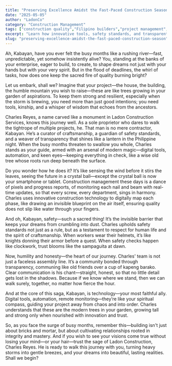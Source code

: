 ```yaml
---
title: "Preserving Excellence Amidst the Fast-Paced Construction Season"
date: "2025-05-05"
author: "LadonCo"
category: "Construction Management"
tags: ["construction quality","Filipino builders","project management","construction safety","digital construction tools"]
excerpt: "Learn how innovative tools, safety standards, and transparent communication help Filipino builders uphold top quality even during the busiest months, turning challenges into opportunities for lasting success."
slug: "preserving-excellence-amidst-the-fast-paced-construction-season"
---
```


Ah, Kabayan, have you ever felt the busy months like a rushing river—fast, unpredictable, yet somehow insistently alive? You, standing at the banks of your enterprise, eager to build, to create, to shape dreams not just with your hands but with your very spirit. But in the flood of deadlines, the whirl of tasks, how does one keep the sacred fire of quality burning bright? 

Let us embark, shall we? Imagine that your project—the house, the building, the humble mountain you wish to raise—these are like trees growing in your garden of aspirations. To keep them strong and resilient, especially when the storm is brewing, you need more than just good intentions; you need tools, kinship, and a whisper of wisdom that echoes from the ancestors.

Charles Reyes, a name carved like a monument in Ladon Construction Services, knows this journey well. As a sole proprietor who dares to walk the tightrope of multiple projects, he. That man is no mere contractor, Kabayan. He’s a curator of craftsmanship, a guardian of safety standards, and a weaver of transparency that shines like a lantern in the Philippine night. When the busy months threaten to swallow you whole, Charles stands as your guide, armed with an arsenal of modern magic—digital tools, automation, and keen eyes—keeping everything in check, like a wise old tree whose roots run deep beneath the surface.

Do you wonder how he does it? It’s like sensing the wind before it stirs the leaves, seeing the future in a crystal ball—except the crystal ball is now your smartphone or tablet. Construction management these days is a dance of pixels and progress reports, of monitoring each nail and beam with real-time updates, so that every screw, every department, sings in harmony. Charles uses innovative construction technology to digitally map each phase, like drawing an invisible blueprint on the air itself, ensuring quality does not slip like water through your fingers.

And oh, Kabayan, safety—such a sacred thing! It’s the invisible barrier that keeps your dreams from crumbling into dust. Charles upholds safety standards not just as a rule, but as a testament to respect for human life and the spirit of craftsmanship. When workers wear their helmets, it’s like knights donning their armor before a quest. When safety checks happen like clockwork, trust blooms like the sampaguita at dawn.

Now, humility and honesty—the heart of our journey. Charles' team is not just a faceless assembly line. It’s a community bonded through transparency, communing like old friends over a cup of kapeng barako. Clear communication is his chant—straight, honest, so that no little detail gets lost in the shadows. Because if we know where we stand, then we can walk surely, together, no matter how fierce the hour.

And at the core of this saga, Kabayan, is technology—your most faithful ally. Digital tools, automation, remote monitoring—they’re like your spiritual compass, guiding your project away from chaos and into order. Charles understands that these are the modern trees in your garden, growing tall and strong only when nourished with innovation and trust.

So, as you face the surge of busy months, remember this—building isn't just about bricks and mortar, but about cultivating relationships rooted in integrity and mastery. And if you wish to see your visions come true without losing your mind—or your hair—trust the sage of Ladon Construction, Charles Reyes. He is ready to walk this journey with you, turning heavy storms into gentle breezes, and your dreams into beautiful, lasting realities. Shall we begin?